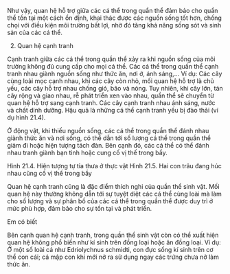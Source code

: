 Như vậy, quan hệ hỗ trợ giữa các cá thể trong quần thể đảm bảo cho quần thể tồn tại một cách ổn định, khai thác được các nguồn sống tốt hơn, chống chọi với điều kiện môi trường bất lợi, nhờ đó tăng khả năng sống sót và sinh sản của các cá thể.

2. Quan hệ cạnh tranh

Cạnh tranh giữa các cá thể trong quần thể xảy ra khi nguồn sống của môi trường không đủ cung cấp cho mọi cá thể. Các cá thể trong quần thể cạnh tranh nhau giành nguồn sống như thức ăn, nơi ở, ánh sáng,... Ví dụ: Các cây cùng loài mọc cạnh nhau, khi các cây còn nhỏ, mối quan hệ hỗ trợ là chủ yếu, các cây hỗ trợ nhau chống gió, bão và nóng. Tuy nhiên, khi cây lớn, tán cây rộng và giao nhau, rễ phát triển xen vào nhau, quần thể sẽ chuyển từ quan hệ hỗ trợ sang cạnh tranh. Các cây cạnh tranh nhau ánh sáng, nước và chất dinh dưỡng. Hậu quả là những cá thể cạnh tranh yếu bị đào thải (ví dụ hình 21.4).

Ở động vật, khi thiếu nguồn sống, các cá thể trong quần thể đánh nhau giành thức ăn và nơi sống, có thể dẫn tới số lượng cá thể trong quần thể giảm đi hoặc hiện tượng tách đàn. Bên cạnh đó, các cá thể có thể đánh nhau tranh giành bạn tình hoặc cung cố vị thế trong bầy.

Hình 21.4. Hiện tượng tự tỉa thưa ở thực vật
Hình 21.5. Hai con trâu đang húc nhau cũng cố vị thế trong bầy

Quan hệ cạnh tranh cũng là đặc điểm thích nghi của quần thể sinh vật. Mối quan hệ này thường không dẫn tới sự tuyệt diệt các cá thể cùng loài mà làm cho số lượng và sự phân bố của các cá thể trong quần thể được duy trì ở mức phù hợp, đảm bảo cho sự tồn tại và phát triển.

Em có biết

Bên cạnh quan hệ cạnh tranh, trong quần thể sinh vật còn có thể xuất hiện quan hệ không phổ biến như kí sinh trên đồng loại hoặc ăn đồng loại. Ví dụ: Ở một số loài cá như Edriolychnus schmidti, con đực sống kí sinh trên cơ thể con cái; cá mập con khi mới nở ra sử dụng ngay các trứng chưa nở làm thức ăn.